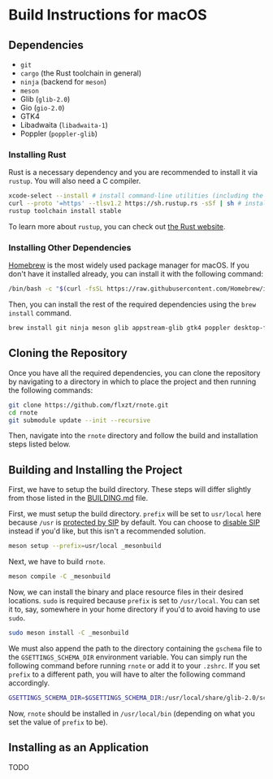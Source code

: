 # Build Instructions for macOS

## Dependencies

- `git`
- `cargo` (the Rust toolchain in general)
- `ninja` (backend for `meson`)
- `meson`
- Glib (`glib-2.0`)
- Gio (`gio-2.0`)
- GTK4
- Libadwaita (`libadwaita-1`)
- Poppler (`poppler-glib`)

### Installing Rust

Rust is a necessary dependency and you are recommended to install it via
`rustup`. You will also need a C compiler.

```sh
xcode-select --install # install command-line utilities (including the clang compiler)
curl --proto '=https' --tlsv1.2 https://sh.rustup.rs -sSf | sh # install rustup
rustup toolchain install stable
```

To learn more about `rustup`, you can check out
[the Rust website](https://www.rust-lang.org/tools/install).

### Installing Other Dependencies

[Homebrew](https://brew.sh) is the most widely used package manager for macOS.
If you don't have it installed already, you can install it with the following
command:

```sh
/bin/bash -c "$(curl -fsSL https://raw.githubusercontent.com/Homebrew/install/HEAD/install.sh)"
```

Then, you can install the rest of the required dependencies using the
`brew install` command.

```sh
brew install git ninja meson glib appstream-glib gtk4 poppler desktop-file-utils libadwaita
```

## Cloning the Repository

Once you have all the required dependencies, you can clone the repository by
navigating to a directory in which to place the project and then running the
following commands:

```sh
git clone https://github.com/flxzt/rnote.git
cd rnote
git submodule update --init --recursive
```

Then, navigate into the `rnote` directory and follow the build and installation
steps listed below.

## Building and Installing the Project

First, we have to setup the build directory. These steps will differ slightly
from those listed in the
[BUILDING.md](https://github.com/flxzt/rnote/blob/main/BUILDING.md#build-with-meson)
file.

First, we must setup the build directory. `prefix` will be set to `usr/local`
here because `/usr` is
[protected by SIP](https://support.apple.com/en-us/HT204899) by default. You can
choose to
[disable SIP](https://developer.apple.com/documentation/security/disabling_and_enabling_system_integrity_protection)
instead if you'd like, but this isn't a recommended solution.

```sh
meson setup --prefix=usr/local _mesonbuild
```

Next, we have to build `rnote`.

```sh
meson compile -C _mesonbuild
```

Now, we can install the binary and place resource files in their desired
locations. `sudo` is required because `prefix` is set to `/usr/local`. You can
set it to, say, somewhere in your home directory if you'd to avoid having to use
`sudo`.

```sh
sudo meson install -C _mesonbuild
```

We must also append the path to the directory containing the `gschema` file to
the `GSETTINGS_SCHEMA_DIR` environment variable. You can simply run the
following command before running `rnote` or add it to your `.zshrc`. If you set
`prefix` to a different path, you will have to alter the following command
accordingly.

```sh
GSETTINGS_SCHEMA_DIR=$GSETTINGS_SCHEMA_DIR:/usr/local/share/glib-2.0/schemas
```

Now, `rnote` should be installed in `/usr/local/bin` (depending on what you set
the value of `prefix` to be).

## Installing as an Application

TODO

